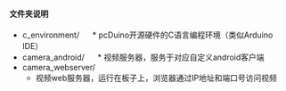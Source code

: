 #### 文件夹说明
 * c_environment/
      * pcDuino开源硬件的C语言编程环境（类似Arduino IDE）
 * camera_android/
      * 视频服务器，服务于对应自定义android客户端
 * camera_webserver/
      * 视频web服务器，运行在板子上，浏览器通过IP地址和端口号访问视频
